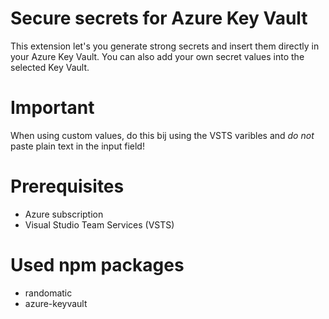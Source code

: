 # Secure secrets for Azure Key Vault

This extension let's you generate strong secrets and insert them directly in your Azure Key Vault.
You can also add your own secret values into the selected Key Vault.

# Important
When using custom values, do this bij using the VSTS varibles and *do not* paste plain text in the input field!

# Prerequisites
- Azure subscription
- Visual Studio Team Services (VSTS)


# Used npm packages
- randomatic
- azure-keyvault




